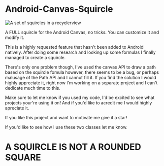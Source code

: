 # Android-Canvas-Squircle


![A set of squircles in a recyclerview](https://github.com/MicroRJ/Android-Canvas-Squircle/blob/master/squircle_sample.png)

A FULL squircle for the Android Canvas, no tricks. You can customize it and modify it. 

This is a highly requested feature that hasn't been added to Android natively. 
After doing some research and looking up some formulas I finally managed to create a squircle. 

There's only one problem though, I've used the canvas API to draw a path based on the squircle fomula however, 
there seems to be a bug, or perhaps malusage of the Path API and I cannot fill it. 
If you find the solution I would highly appreciate it, right now I'm working on a separate project and I can't dedicate much time to this. 

Make sure to let me know if you used my code, I'd be excited to see what projects your're using it on!
And if you'd like to acredit me I would highly apreciate it. 

If you like this project and want to motivate me give it a star!

If you'd like to see how I use these two classes let me know.

# A SQUIRCLE IS NOT A ROUNDED SQUARE
